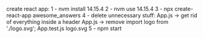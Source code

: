 create react app:
1 - nvm install 14.15.4
2 - nvm use 14.15.4
3 - npx create-react-app awesome_answers
4 - delete unnecessary stuff:
    App.js -> get rid of everything inside a header
    App.js -> remove import logo from './logo.svg';
    App.test.js
    logo.svg 
5 - npm start 